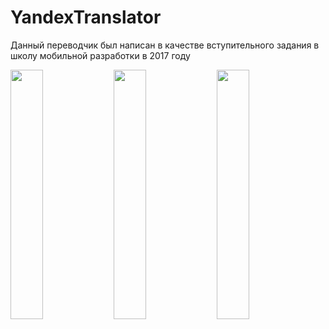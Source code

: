 # YandexTranslator

Данный переводчик был написан в качестве вступительного задания в школу мобильной разработки в 2017 году

<p float="left">
  <img src="https://capella.pics/d77fb166-8d49-4de4-a398-3eade4f6ea2e.jpg" width="32%" /> 
  <img src="https://capella.pics/894400eb-3d79-422e-bc3b-06afe88550ae.jpg" width="32%" />
  <img src="https://capella.pics/c32c848c-4ea9-4728-a7da-0df926e970c4.jpg" width="32%" />
</p>
